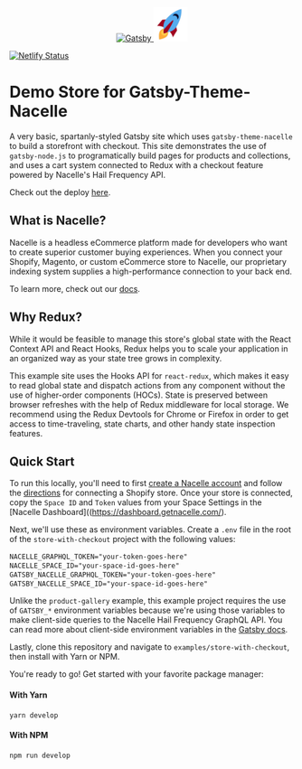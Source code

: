 <p align="center">
  <a href="https://www.getnacelle.com">
    <img alt="Gatsby" src="https://www.gatsbyjs.org/monogram.svg" width="60" />
    <img alt="Nacelle" src="https://raw.githubusercontent.com/getnacelle/gatsby-theme-nacelle/master/examples/store-with-checkout/src/images/nacelle-rocket-icon-crop.png" width="60" />
  </a>
</p>

[![Netlify Status](https://api.netlify.com/api/v1/badges/eea79857-e8bd-4832-87a4-ca398782251f/deploy-status)](https://app.netlify.com/sites/affectionate-sinoussi-2c533e/deploys)

# Demo Store for Gatsby-Theme-Nacelle

A very basic, spartanly-styled Gatsby site which uses `gatsby-theme-nacelle` to build a storefront with checkout. This site demonstrates the use of `gatsby-node.js` to programatically build pages for products and collections, and uses a cart system connected to Redux with a checkout feature powered by Nacelle's Hail Frequency API.

Check out the deploy [here](https://affectionate-sinoussi-2c533e.netlify.com/).

## What is Nacelle?

Nacelle is a headless eCommerce platform made for developers who want to create superior customer buying experiences. When you connect your Shopify, Magento, or custom eCommerce store to Nacelle, our proprietary indexing system supplies a high-performance connection to your back end.

To learn more, check out our [docs](https://docs.getnacelle.com/intro.html#what-is-nacelle).

## Why Redux?

While it would be feasible to manage this store's global state with the React Context API and React Hooks, Redux helps you to scale your application in an organized way as your state tree grows in complexity.

This example site uses the Hooks API for `react-redux`, which makes it easy to read global state and dispatch actions from any component without the use of higher-order components (HOCs). State is preserved between browser refreshes with the help of Redux middleware for local storage. We recommend using the Redux Devtools for Chrome or Firefox in order to get access to time-traveling, state charts, and other handy state inspection features.

## Quick Start

To run this locally, you'll need to first [create a Nacelle account](https://dashboard.getnacelle.com/) and follow the [directions](https://docs.getnacelle.com/getting-started.html#configure-your-shopify-account) for connecting a Shopify store. Once your store is connected, copy the `Space ID` and `Token` values from your Space Settings in the [Nacelle Dashboard]((https://dashboard.getnacelle.com/).

Next, we'll use these as environment variables. Create a `.env` file in the root of the `store-with-checkout` project with the following values:

```dotenv
NACELLE_GRAPHQL_TOKEN="your-token-goes-here"
NACELLE_SPACE_ID="your-space-id-goes-here"
GATSBY_NACELLE_GRAPHQL_TOKEN="your-token-goes-here"
GATSBY_NACELLE_SPACE_ID="your-space-id-goes-here"
```

Unlike the `product-gallery` example, this example project requires the use of `GATSBY_*` environment variables because we're using those variables to make client-side queries to the Nacelle Hail Frequency GraphQL API. You can read more about client-side environment variables in  the [Gatsby docs](https://www.gatsbyjs.org/docs/environment-variables/#client-side-javascript).

Lastly, clone this repository and navigate to `examples/store-with-checkout`, then install with Yarn or NPM.

You're ready to go! Get started with your favorite package manager:

#### With Yarn

```shell
yarn develop
```

#### With NPM

```shell
npm run develop
```
